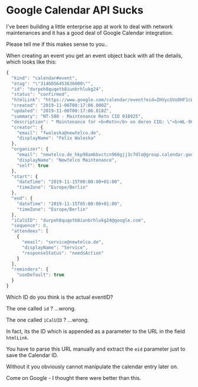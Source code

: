 # Google Calendar API Sucks

I've been building a little enterprise app at work to deal with network maintenances and it has a good deal of Google Calendar integration. 

Please tell me if this makes sense to you.. 

When creating an event you get an event object back with all the details, which looks like this:

```javascript
{
  "kind": "calendar#event",
  "etag": "\"3146056453636000\"",
  "id": "durpeh8quqetb8iunbrhlukg24",
  "status": "confirmed",
  "htmlLink": "https://www.google.com/calendar/event?eid=ZHVycGVoOHF1cWV0YjhpdW5icmhsdWtnMjQgbmV3dGVsY28uZGVfaGtwOThhbWJidmN0Y245NjZnamozYzdkbG9AZw",
  "created": "2019-11-06T08:17:06.000Z",
  "updated": "2019-11-06T08:17:06.818Z",
  "summary": "NT-580 - Maintenance Retn CID 010925",
  "description": " Maintenance for <b>Retn</b> on deren CID: \"<b>WL-900951-1.DE.FKT.NTL-UA.KIV.NTL-10G</b>\".<br><br> Affected Newtelco CIDs: <b>010925</b><br><br>Source: <a href=\"https://maintenance.newtelco.dev/maintenance?id=580\">NT-580</a>",
  "creator": {
    "email": "fwaleska@newtelco.de",
    "displayName": "Felix Waleska"
  },
  "organizer": {
    "email": "newtelco.de_hkp98ambbvctcn966gjj3c7dlo@group.calendar.google.com",
    "displayName": "Newtelco Maintenance",
    "self": true
  },
  "start": {
    "dateTime": "2019-11-15T00:00:00+01:00",
    "timeZone": "Europe/Berlin"
  },
  "end": {
    "dateTime": "2019-11-15T05:00:00+01:00",
    "timeZone": "Europe/Berlin"
  },
  "iCalUID": "durpeh8quqetb8iunbrhlukg24@google.com",
  "sequence": 0,
  "attendees": [
    {
      "email": "service@newtelco.de",
      "displayName": "Service",
      "responseStatus": "needsAction"
    }
  ],
  "reminders": {
    "useDefault": true
  }
}
```

Which ID do you think is the actual eventID? 

The one called `id` ? ...wrong.

The one called `iCalUID` ? ...wrong.

In fact, its the ID which is appended as a parameter to the URL in the field `htmlLink`. 

You have to parse this URL manually and extract the `eid` parameter just to save the Calendar ID. 

Without it you obviously cannot manipulate the calendar entry later on. 

Come on Google - I thought there were better than this.

</rant>
